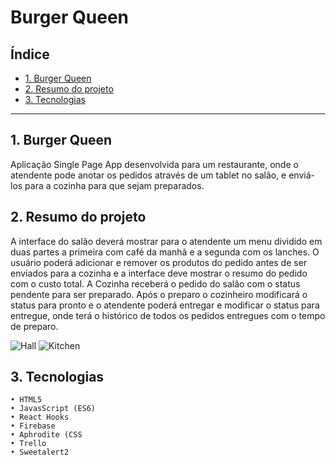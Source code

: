 # Burger Queen

## Índice

* [1. Burger Queen](#1-Burger-Queen)
* [2. Resumo do projeto](#2-resumo-do-projeto)
* [3. Tecnologias](#3-Tecnologias)

***

## 1. Burger Queen

Aplicação Single Page App desenvolvida para um restaurante, onde o atendente pode anotar os pedidos através de um tablet no salão, e enviá-los para a cozinha para que sejam preparados.

## 2. Resumo do projeto

A interface do salão deverá mostrar para o atendente um menu dividido em duas partes a primeira com café da manhã e a segunda com os lanches. O usuário poderá adicionar e remover os produtos do pedido antes de ser enviados para a cozinha e a interface deve mostrar o resumo do pedido com o custo total.
A Cozinha receberá o pedido do salão com o status pendente para ser preparado. Após o preparo o cozinheiro modificará o status para pronto e o atendente poderá entregar e modificar o status para entregue, onde terá o histórico de todos os pedidos entregues com o tempo de preparo.

![Hall](../src/img/hall.png)
![Kitchen](../src/img/kitchen.png)

## 3. Tecnologias

    • HTML5
    • JavasScript (ES6)
    • React Hooks
    • Firebase
    • Aphrodite (CSS
    • Trello
    • Sweetalert2